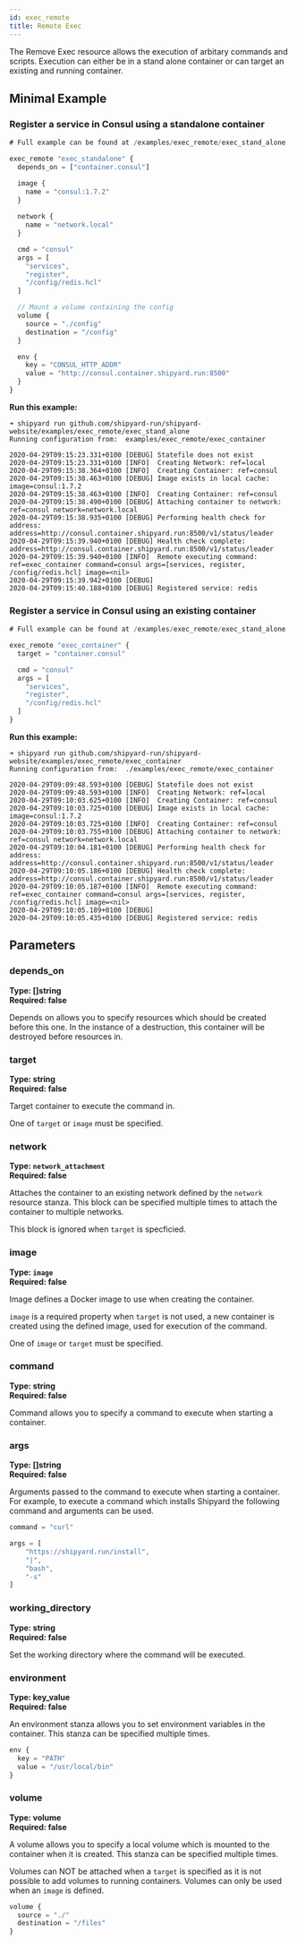 ```yaml
---
id: exec_remote
title: Remote Exec
---
```


The Remove Exec resource allows the execution of arbitary commands and scripts. Execution can either be in a stand
alone container or can target an existing and running container.

## Minimal Example

### Register a service in Consul using a standalone container

```javascript
# Full example can be found at /examples/exec_remote/exec_stand_alone

exec_remote "exec_standalone" {
  depends_on = ["container.consul"]

  image {
    name = "consul:1.7.2"
  }
  
  network {
    name = "network.local"
  }

  cmd = "consul"
  args = [
    "services",
    "register",
    "/config/redis.hcl"
  ]

  // Mount a volume containing the config
  volume {
    source = "./config"
    destination = "/config"
  }

  env {
    key = "CONSUL_HTTP_ADDR"
    value = "http://consul.container.shipyard.run:8500"
  }
}
```

**Run this example:**

```shell
➜ shipyard run github.com/shipyard-run/shipyard-website/examples/exec_remote/exec_stand_alone
Running configuration from:  examples/exec_remote/exec_container

2020-04-29T09:15:23.331+0100 [DEBUG] Statefile does not exist
2020-04-29T09:15:23.331+0100 [INFO]  Creating Network: ref=local
2020-04-29T09:15:38.364+0100 [INFO]  Creating Container: ref=consul
2020-04-29T09:15:38.463+0100 [DEBUG] Image exists in local cache: image=consul:1.7.2
2020-04-29T09:15:38.463+0100 [INFO]  Creating Container: ref=consul
2020-04-29T09:15:38.490+0100 [DEBUG] Attaching container to network: ref=consul network=network.local
2020-04-29T09:15:38.935+0100 [DEBUG] Performing health check for address: address=http://consul.container.shipyard.run:8500/v1/status/leader
2020-04-29T09:15:39.940+0100 [DEBUG] Health check complete: address=http://consul.container.shipyard.run:8500/v1/status/leader
2020-04-29T09:15:39.940+0100 [INFO]  Remote executing command: ref=exec_container command=consul args=[services, register, /config/redis.hcl] image=<nil>
2020-04-29T09:15:39.942+0100 [DEBUG] 
2020-04-29T09:15:40.188+0100 [DEBUG] Registered service: redis
```

### Register a service in Consul using an existing container

```javascript
# Full example can be found at /examples/exec_remote/exec_stand_alone

exec_remote "exec_container" {
  target = "container.consul"

  cmd = "consul"
  args = [
    "services",
    "register",
    "/config/redis.hcl"
  ]
}
```

**Run this example:**

```shell
➜ shipyard run github.com/shipyard-run/shipyard-website/examples/exec_remote/exec_container
Running configuration from:  ./examples/exec_remote/exec_container

2020-04-29T09:09:48.593+0100 [DEBUG] Statefile does not exist
2020-04-29T09:09:48.593+0100 [INFO]  Creating Network: ref=local
2020-04-29T09:10:03.625+0100 [INFO]  Creating Container: ref=consul
2020-04-29T09:10:03.725+0100 [DEBUG] Image exists in local cache: image=consul:1.7.2
2020-04-29T09:10:03.725+0100 [INFO]  Creating Container: ref=consul
2020-04-29T09:10:03.755+0100 [DEBUG] Attaching container to network: ref=consul network=network.local
2020-04-29T09:10:04.181+0100 [DEBUG] Performing health check for address: address=http://consul.container.shipyard.run:8500/v1/status/leader
2020-04-29T09:10:05.186+0100 [DEBUG] Health check complete: address=http://consul.container.shipyard.run:8500/v1/status/leader
2020-04-29T09:10:05.187+0100 [INFO]  Remote executing command: ref=exec_container command=consul args=[services, register, /config/redis.hcl] image=<nil>
2020-04-29T09:10:05.189+0100 [DEBUG] 
2020-04-29T09:10:05.435+0100 [DEBUG] Registered service: redis

```


## Parameters


### depends_on 
**Type: []string**  
**Required: false**

Depends on allows you to specify resources which should be created before this one. In the instance of a destruction, this container will be destroyed before
resources in.

### target 
**Type: string**  
**Required: false**

Target container to execute the command in.

One of `target` or `image` must be specified.

### network
**Type: `network_attachment`**  
**Required: false**

Attaches the container to an existing network defined by the `network` resource stanza. This block can be specified multiple times to attach the container to multiple networks.

This block is ignored when `target` is specficied.

### image
**Type: `image`**  
**Required: false**

Image defines a Docker image to use when creating the container.

`image` is a required property when `target` is not used, a new container is created using the defined image, used for execution of the command.

One of `image` or `target` must be specified.

### command
**Type: string**  
**Required: false**

Command allows you to specify a command to execute when starting a container.

### args
**Type: []string**  
**Required: false**

Arguments passed to the  command to execute when starting a container. For example, to execute a command which installs Shipyard the following command and arguments can be used.

```javascript
command = "curl"

args = [
    "https://shipyard.run/install",
    "|",
    "bash",
    "-s"
]
```

### working_directory
**Type: string**  
**Required: false**

Set the working directory where the command will be executed.

### environment
**Type: key_value**  
**Required: false**

An environment stanza allows you to set environment variables in the container. This stanza can be specified multiple times.

```javascript
env {
  key = "PATH"
  value = "/usr/local/bin"
}
```

### volume
**Type: volume**  
**Required: false**

A volume allows you to specify a local volume which is mounted to the container when it is created. This stanza can be specified multiple times.

Volumes can NOT be attached when a `target` is specified as it is not possible to add volumes to running containers. Volumes can only be used when an `image` is defined.

```javascript
volume {
  source = "./"
  destination = "/files"
}
```